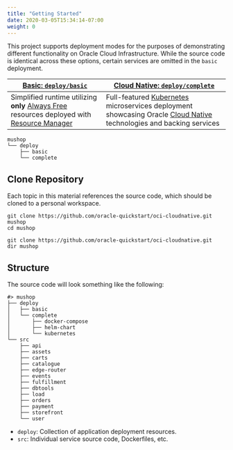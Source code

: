 ```yaml
---
title: "Getting Started"
date: 2020-03-05T15:34:14-07:00
weight: 0
---
```


This project supports deployment modes for the purposes of demonstrating
different functionality on Oracle Cloud Infrastructure. While the source code
is identical across these options, certain services are omitted in the `basic`
deployment.

| [Basic: `deploy/basic`](basic) | [Cloud Native: `deploy/complete`](kubernetes) |
|--|--|
| Simplified runtime utilizing **only** [Always Free](https://www.oracle.com/cloud/free/) resources deployed with [Resource Manager](https://www.oracle.com/cloud/systems-management/resource-manager/) | Full-featured [Kubernetes](https://kubernetes.io/) microservices deployment showcasing Oracle [Cloud Native](https://www.oracle.com/cloud/cloud-native/) technologies and backing services |

```text
mushop
└── deploy
    ├── basic
    └── complete
```

## Clone Repository

Each topic in this material references the source code, which should be
cloned to a personal workspace.

```shell--macos-linux
git clone https://github.com/oracle-quickstart/oci-cloudnative.git mushop
cd mushop
```

```shell--win
git clone https://github.com/oracle-quickstart/oci-cloudnative.git
dir mushop
```

## Structure

The source code will look something like the following:

```text
#> mushop
├── deploy
│   ├── basic
│   └── complete
│       ├── docker-compose
│       ├── helm-chart
│       └── kubernetes
└── src
    ├── api
    ├── assets
    ├── carts
    ├── catalogue
    ├── edge-router
    ├── events
    ├── fulfillment
    ├── dbtools
    ├── load
    ├── orders
    ├── payment
    ├── storefront
    └── user
```

- `deploy`: Collection of application deployment resources.
- `src`: Individual service source code, Dockerfiles, etc.
